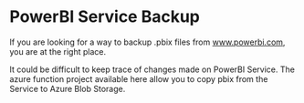 # PowerBI Service Backup

If you are looking for a way to backup .pbix files from www.powerbi.com, you are at the right place. 

It could be difficult to keep trace of changes made on PowerBI Service.
The azure function project available here allow you to copy pbix from the Service to Azure Blob Storage.
